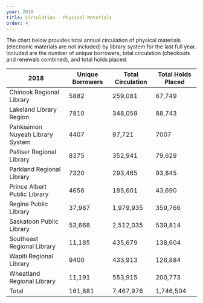```yaml
---
year: 2018
title: Circulation - Physical Materials
order: 4
---
```


The chart below provides total annual circulation of physical materials (electronic materials are not included) by library system for the last full year.  Included are the number of unique borrowers, total circulation (checkouts and renewals combined), and total holds placed.

| 2018 | Unique Borrowers | Total Circulation | Total Holds Placed |
| ---- | ---------------- | ----------------- | ------------------ |
| ​Chinook Regional Library | 5882 | 259,081 | 67,749 |
| Lakeland Library Region | 7810 | 348,059 | 88,743 |
| Pahkisimon Nuyeah Library System | 4407 | 97,721 | 7007 |
| Palliser Regional Library | 8375 | 352,941 | 79,629 |
| Parkland Regional Library | 7320 | 293,465 | 93,845 |
| Prince Albert Public Library | 4656 | 185,601 | 43,690 |
| Regina Public Library | 37,987 | 1,979,935 | 359,766 |
| ​Saskatoon Public Library | 53,668 | 2,512,035 | 539,814 |
| ​Southeast Regional Library | 11,185 | 435,679 | 138,604 |
| Wapiti Regional Library | 9400 | 433,913 | 126,884 |
| Wheatland Regional Library | 11,191 | 553,915 | 200,773 |
| Total | ​161,881 | ​7,467,976 | ​1,746,504 |